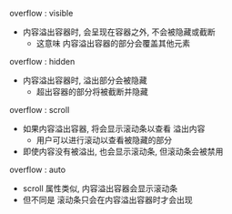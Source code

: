 overflow : visible 

- 内容溢出容器时, 会呈现在容器之外, 不会被隐藏或截断
  - 这意味 内容溢出容器的部分会覆盖其他元素

overflow : hidden

- 内容溢出容器时, 溢出部分会被隐藏
  - 超出容器的部分将被截断并隐藏

overflow : scroll 

- 如果内容溢出容器, 将会显示滚动条以查看 溢出内容
  - 用户可以进行滚动以查看被隐藏的部分
- 即使内容没有被溢出, 也会显示滚动条, 但滚动条会被禁用

overflow : auto

- scroll 属性类似,  内容溢出容器会显示滚动条
- 但不同是 滚动条只会在内容溢出容器时才会出现

